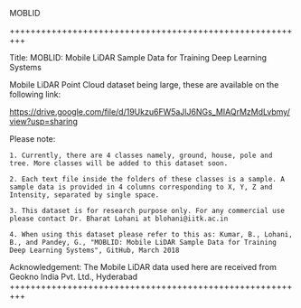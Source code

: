 MOBLID

+++++++++++++++++++++++++++++++++++++++++++++++++++++++++

Title: MOBLID: Mobile LiDAR Sample Data for Training Deep Learning Systems

Mobile LiDAR Point Cloud dataset being large, these are available on the following link:

https://drive.google.com/file/d/19Ukzu6FW5aJlJ6NGs_MIAQrMzMdLvbmy/view?usp=sharing

Please note:

    1. Currently, there are 4 classes namely, ground, house, pole and tree. More classes will be added to this dataset soon.

    2. Each text file inside the folders of these classes is a sample. A sample data is provided in 4 columns corresponding to X, Y, Z and Intensity, separated by single space.

    3. This dataset is for research purpose only. For any commercial use please contact Dr. Bharat Lohani at blohani@iitk.ac.in

    4. When using this dataset please refer to this as: Kumar, B., Lohani, B., and Pandey, G., "MOBLID: Mobile LiDAR Sample Data for Training Deep Learning Systems", GitHub, March 2018

Acknowledgement: The Mobile LiDAR data used here are received from Geokno India Pvt. Ltd., Hyderabad +++++++++++++++++++++++++++++++++++++++++++++++++++++++++
